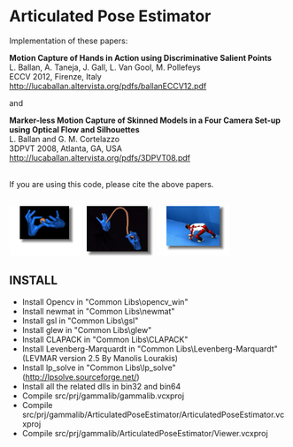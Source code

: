 # Articulated Pose Estimator

Implementation of these papers:
  
**Motion Capture of Hands in Action using Discriminative Salient Points** <BR>
L. Ballan, A. Taneja, J. Gall, L. Van Gool, M. Pollefeys<BR>
ECCV 2012, Firenze, Italy<BR>
http://lucaballan.altervista.org/pdfs/ballanECCV12.pdf<BR>

and

**Marker-less Motion Capture of Skinned Models in a Four Camera Set-up using Optical Flow and Silhouettes**<BR>
L. Ballan and G. M. Cortelazzo<BR>
3DPVT 2008, Atlanta, GA, USA<BR>
http://lucaballan.altervista.org/pdfs/3DPVT08.pdf<BR>

<BR>
If you are using this code, please cite the above papers.
<BR>
<BR>

![Alt text](sample1.png?raw=true "Title")
![Alt text](sample2.jpg?raw=true "Title")
![Alt text](sample3.png?raw=true "Title")


INSTALL
----
 - Install Opencv in "Common Libs\opencv_win"
 - Install newmat in "Common Libs\newmat"
 - Install gsl in "Common Libs\gsl"
 - Install glew in "Common Libs\glew"
 - Install CLAPACK in "Common Libs\CLAPACK"
 - Install Levenberg-Marquardt in "Common Libs\Levenberg-Marquardt" (LEVMAR version 2.5 By Manolis Lourakis)
 - Install lp_solve in "Common Libs\lp_solve" (http://lpsolve.sourceforge.net/)
 - Install all the related dlls in bin32 and bin64
 - Compile src/prj/gammalib/gammalib.vcxproj
 - Compile src/prj/gammalib/ArticulatedPoseEstimator/ArticulatedPoseEstimator.vcxproj
 - Compile src/prj/gammalib/ArticulatedPoseEstimator/Viewer.vcxproj
